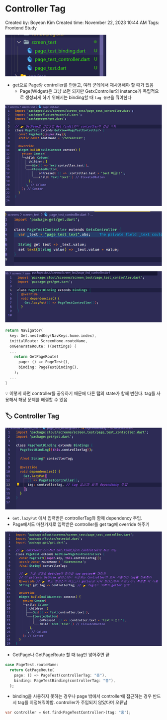 # Controller Tag

Created by: Boyeon Kim
Created time: November 22, 2023 10:44 AM
Tags: Frontend Study

![Untitled](./assets/controllertag0.png)

- get으로 Page랑 controller를 만들고, 여러 군데에서 재사용해야 할 때가 있음
    - Page(Widget)은 그냥 쓰면 되지만 GetxController의 instance가 독립적으로 생성되게 하기 위해서는 binding할 때 `tag 옵션`을 줘야한다

![Untitled](./assets/controllertag1.png)

![Untitled](./assets/controllertag2.png)

![Untitled](./assets/controllertag3.png)

```dart
return Navigator(
  key: Get.nestedKey(NavKeys.home.index),
  initialRoute: ScreenHome.routeName,
  onGenerateRoute: ((settings) {
  ...
    return GetPageRoute(
      page: () => PageTest(),
      binding: PageTestBinding(),
    );
  ...
}
```

<aside>
💡 이렇게 하면 controller를 공유하기 때문에 다른 탭의 state가 함께 변한다. tag를 사용해서 해당 문제를 해결할 수 있음

</aside>

## 🏷️ Controller Tag

![Untitled](./assets/controllertag4.png)

- `Get.lazyPut` 에서 입력받은 controllerTag와 함께 dependency 주입.
- Page에서도 마찬가지로 입력받은 controller를 get tag에 override 해주기

![Untitled](./assets/controllertag5.png)

- GetPage나 GetPageRoute 할 때 tag만 넣어주면 끝

```dart
case PageTest.routeName:
  return GetPageRoute(
    page: () => PageTest(controllerTag: "홈"),
    binding: PageTestBinding(controllerTag: "홈"),
  );
```

- binding을 사용하지 못하는 경우나 page 밖에서 controller에 접근하는 경우 반드시 tag를 지정해줘야함. controller가 주입되지 않았다며 오류남

```dart
var controller = Get.find<PageTestController>(tag: "홈");
```
